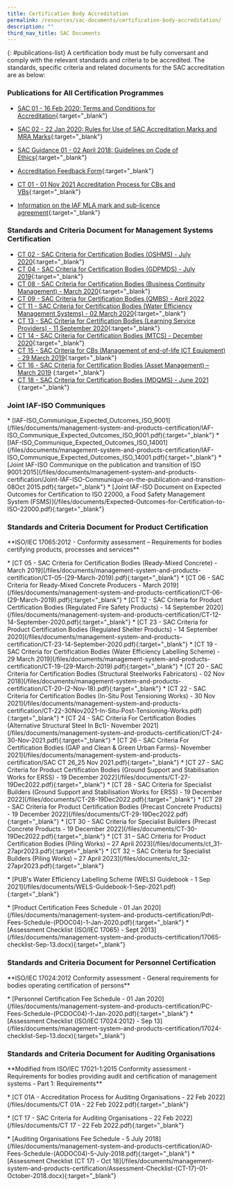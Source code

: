 ```yaml
---
title: Certification Body Accreditation
permalink: /resources/sac-documents/certification-body-accreditation/
description: ""
third_nav_title: SAC Documents
---
```

{: #publications-list}
A certification body must be fully conversant and comply with the relevant standards and criteria to be accredited. The standards, specific criteria and related documents for the SAC accreditation are as below:

### Publications for All Certification Programmes
* [SAC 01 - 16 Feb 2020: Terms and Conditions for Accreditation](/files/Documents/Laboratory%20Accreditation/SAC-01-16Feb2020.pdf){:target="\_blank"}
* [SAC 02 - 22 Jan 2020: Rules for Use of SAC Accreditation Marks and MRA Marks](/files/Documents/Laboratory%20Accreditation/SAC-02-22-Jan-20.pdf){:target="\_blank"}

* [SAC Guidance 01 - 02 April 2018: Guidelines on Code of Ethics](/files/Documents/SAC-Guidance-01-Guidelines-on-Code-of-Ethics-(02-April-2018).pdf){:target="\_blank"}
* [Accreditation Feedback Form](/files/Documents/SACFM10-AC-feedback-form-15-Jul-19.doc){:target="\_blank"}
* [CT 01 - 01 Nov 2021 Accreditation Process for CBs and VBs](/files/Documents/Management%20system%20and%20products%20certification/CT-01-01-Nov-2021.pdf){:target="\_blank"}
* [Information on the IAF MLA mark and sub-licence agreement](/files/Documents/Management%20system%20and%20products%20certification/IAF-ML2-(2016-Issue-3).pdf){:target="\_blank"}

### Standards and Criteria Document for Management Systems Certification

* [CT 02 - SAC Criteria for Certification Bodies (OSHMS) - July 2020](/files/Documents/Management%20system%20and%20products%20certification/CT-02-15-Jul-2020-SAC-Criteria-for-OHSMS.pdf){:target="\_blank"}
* [CT 04 - SAC Criteria for Certification Bodies (GDPMDS) - July 2019](/files/Documents/Management%20system%20and%20products%20certification/CT-04-(17-July-2019).pdf){:target="\_blank"}
* [CT 08 - SAC Criteria for Certification Bodies (Business Continuity Management) - March 2020](/files/Documents/Management%20system%20and%20products%20certification/CT-08-02-March-2020-(BCM).pdf){:target="\_blank"}
* [CT 09 - SAC Criteria for Certification Bodies (QMBS) - April 2022](/files/Documents/Management%20system%20and%20products%20certification/CT-09-(29-March-2019).pdf{:target="\_blank"})
* [CT 11 - SAC Criteria for Certification Bodies (Water Efficiency Management Systems) - 02 March 2020](/files/Documents/Management%20system%20and%20products%20certification/CT-11-02-March-2020-(WEMS).pdf){:target="\_blank"}
* [CT 13 - SAC Criteria for Certification Bodies (Learning Service Providers) - 11 September 2020](/files/Documents/Management%20system%20and%20products%20certification/CT-13-11-September-2020.pdf){:target="\_blank"}
* [CT 14 - SAC Criteria for Certification Bodies (MTCS) - December 2020](/files/Documents/Management%20system%20and%20products%20certification/CT-14-02-Mar-2020-(MTCS).pdf){:target="_blank"}
* [CT 15 - SAC Criteria for CBs (Management of end-of-life ICT Equipment) - 29 March 2019](/files/Documents/Management%20system%20and%20products%20certification/CT-15-(29-March-2019).pdf){:target="\_blank"}
* [CT 16 - SAC Criteria for Certification Bodies (Asset Management) – March 2019](/files/Documents/Management%20system%20and%20products%20certification/CT-16-(29-March-2019).pdf)
 {:target="\_blank"}
 * [CT 18 - SAC Criteria for Certification Bodies (MDQMS) - June 2021](/files/Documents/Management%20system%20and%20products%20certification/ct-18-(01-june-2021).pdf)
{:target="\_blank"}




### Joint IAF-ISO Communiques 
\* \[IAF-ISO\_Communique\_Expected\_Outcomes\_ISO\_9001\](/files/documents/management-system-and-products-certification/IAF-ISO\_Communique\_Expected\_Outcomes\_ISO\_9001.pdf){:target="\_blank"}
\* \[IAF-ISO\_Communique\_Expected\_Outcomes\_ISO\_14001\](/files/documents/management-system-and-products-certification/IAF-ISO\_Communique\_Expected\_Outcomes\_ISO\_14001.pdf){:target="\_blank"}
\* \[Joint IAF-ISO Communique on the publication and transition of ISO 9001:2015\](/files/documents/management-system-and-products-certification/Joint-IAF-ISO-Communique-on-the-publication-and-transition-08Oct 2015.pdf){:target="\_blank"}
\* \[Joint IAF-ISO Document on Expected Outcomes for Certification to ISO 22000, a Food Safety Management System (FSMS)\](/files/documents/Expected-Outcomes-for-Certification-to-ISO-22000.pdf){:target="\_blank"}



### Standards and Criteria Document for Product Certification
\*\*ISO/IEC 17065:2012 - Conformity assessment – Requirements for bodies certifying products, processes and services\*\*

\* \[CT 05 - SAC Criteria for Certification Bodies (Ready-Mixed Concrete) - March 2019\](/files/documents/management-system-and-products-certification/CT-05-(29-March-2019).pdf){:target="\_blank"}
\* \[CT 06 - SAC Criteria for Ready-Mixed Concrete Producers - March 2019\](/files/documents/management-system-and-products-certification/CT-06-(29-March-2019).pdf){:target="\_blank"}
\* \[CT 12 - SAC Criteria for Product Certification Bodies (Regulated Fire Safety Products) - 14 September 2020\](/files/documents/management-system-and-products-certification/CT-12-14-September-2020.pdf){:target="\_blank"}
\* \[CT 23 - SAC Criteria for Product Certification Bodies (Regulated Shelter Products) - 14 September 2020\](/files/documents/management-system-and-products-certification/CT-23-14-September-2020.pdf){:target="\_blank"}
\* \[CT 19 - SAC Criteria for Certification Bodies (Water Efficiency Labelling Scheme) - 29 March 2019\](/files/documents/management-system-and-products-certification/CT-19-(29-March-2019).pdf){:target="\_blank"}
\* \[CT 20 - SAC Criteria for Certification Bodies (Structural Steelworks Fabricators) - 02 Nov 2018\](/files/documents/management-system-and-products-certification/CT-20-(2-Nov-18).pdf){:target="\_blank"}
\* \[CT 22 - SAC Criteria for Certification Bodies (In-Situ Post Tensioning Works) - 30 Nov 2021\](/files/documents/management-system-and-products-certification/CT-22-30Nov2021-In-Situ-Post-Tensioning-Works.pdf){:target="\_blank"} 
\* \[CT 24 - SAC Criteria For Certification Bodies (Alternative Structural Steel In Bc1)- November 2021\](/files/documents/management-system-and-products-certification/CT-24-30-Nov-2021.pdf){:target="\_blank"}
\* \[CT 26 - SAC Criteria For Certification Bodies (GAP and Clean &amp; Green Urban Farms)- November 2021\](/files/documents/management-system-and-products-certification/SAC CT 26\_25 Nov 2021.pdf){:target="\_blank"}
\* \[CT 27 - SAC Criteria for Product Certification Bodies (Ground Support and Stabilisation Works for ERSS) - 19 December 2022\](/files/documents/CT-27-19Dec2022.pdf){:target="\_blank"}
\* \[CT 28 - SAC Criteria for Specialist Builders (Ground Support and Stabilisation Works for ERSS) - 19 December 2022\](/files/documents/CT-28-19Dec2022.pdf){:target="\_blank"}
\* \[CT 29 - SAC Criteria for Product Certification Bodies (Precast Concrete Products)  - 19 December 2022\](/files/documents/CT-29-19Dec2022.pdf){:target="\_blank"}
\* \[CT 30 - SAC Criteria for Specialist Builders (Precast Concrete Products - 19 December 2022\](/files/documents/CT-30-19Dec2022.pdf){:target="\_blank"}
\* \[CT 31 – SAC Criteria for Product Certification Bodies (Piling Works) – 27 April 2023\](/files/documents/ct\_31-27apr2023.pdf){:target="\_blank"}
\* \[CT 32 – SAC Criteria for Specialist Builders (Piling Works) – 27 April 2023\](/files/documents/ct\_32-27apr2023.pdf){:target="\_blank"}

\* \[PUB's Water Efficiency Labelling Scheme (WELS) Guidebook - 1 Sep 2021\](/files/documents/WELS-Guidebook-1-Sep-2021.pdf){:target="\_blank"}
<!-- NOTE: changes to Product Certification Fees Schedule must also be updated in 'Services -> Apply for Accreditation' -->
\* \[Product Certification Fees Schedule - 01 Jan 2020\](/files/documents/management-system-and-products-certification/Pdt-Fees-Schedule-(PDOC04)-1-Jan-2020.pdf){:target="\_blank"}
\* \[Assessment Checklist (ISO/IEC 17065) - Sept 2013\](/files/documents/management-system-and-products-certification/17065-checklist-Sep-13.docx){:target="\_blank"}

### Standards and Criteria Document for Personnel Certification
\*\*ISO/IEC 17024:2012 Conformity assessment - General requirements for bodies operating certification of persons\*\*

<!-- NOTE: changes to Personnel Certification Fee Schedule must also be updated in 'Services -> Apply for Accreditation' -->
\* \[Personnel Certification Fee Schedule - 01 Jan 2020\](/files/documents/management-system-and-products-certification/PC-Fees-Schedule-(PCDOC04)-1-Jan-2020.pdf){:target="\_blank"}
\* \[Assessment Checklist (ISO/IEC 17024:2012) - Sep 13\](/files/documents/management-system-and-products-certification/17024-checklist-Sep-13.docx){:target="\_blank"}

### Standards and Criteria Document for Auditing Organisations
\*\*Modified from ISO/IEC 17021-1:2015 Conformity assessment - Requirements for bodies providing audit and certification of management systems - Part 1: Requirements\*\*

<!-- NOTE: changes to CT 01A document links must also be updated in 'Services -> Auditing Organisations (Accreditation Services)' -->
\* \[CT 01A - Accreditation Process for Auditing Organisations - 22 Feb 2022\](/files/documents/CT 01A - 22 Feb 2022.pdf){:target="\_blank"}
<!-- NOTE: changes to CT 17 document links must also be updated in 'Services -> Auditing Organisations (Accreditation Services)' -->
\* \[CT 17 - SAC Criteria for Auditing Organisations - 22 Feb 2022\](/files/documents/CT 17 - 22 Feb 2022.pdf){:target="\_blank"} 
<!-- NOTE: changes to Auditing Organisations Fee Schedule must also be updated in 'Services -> Apply for Accreditation' -->
\* \[Auditing Organisations Fee Schedule - 5 July 2018\](/files/documents/management-system-and-products-certification/AO-Fees-Schedule-(AODOC04)-5-July-2018.pdf){:target="\_blank"}
\* \[Assessment Checklist (CT 17) - Oct 18\](/files/documents/management-system-and-products-certification/Assessment-Checklist-(CT-17)-01-October-2018.docx){:target="\_blank"}